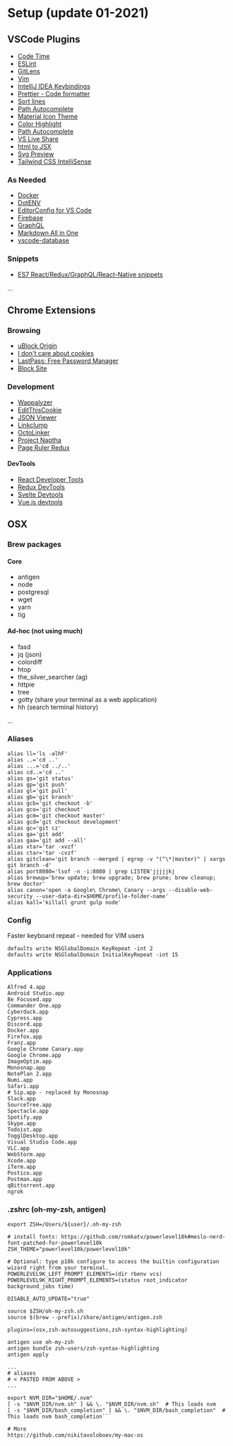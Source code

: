 # Setup (update 01-2021)
## VSCode Plugins
* [Code Time](https://marketplace.visualstudio.com/items?itemName=softwaredotcom.swdc-vscode)
* [ESLint](https://marketplace.visualstudio.com/items?itemName=dbaeumer.vscode-eslint)
* [GitLens](https://marketplace.visualstudio.com/items?itemName=eamodio.gitlens)
* [Vim](https://marketplace.visualstudio.com/items?itemName=vscodevim.vim)
* [IntelliJ IDEA Keybindings](https://marketplace.visualstudio.com/items?itemName=k--kato.intellij-idea-keybindings)
* [Prettier - Code formatter](https://marketplace.visualstudio.com/items?itemName=esbenp.prettier-vscode)
* [Sort lines](https://marketplace.visualstudio.com/items?itemName=Tyriar.sort-lines)
* [Path Autocomplete](https://marketplace.visualstudio.com/items?itemName=ionutvmi.path-autocomplete)
* [Material Icon Theme](https://marketplace.visualstudio.com/items?itemName=PKief.material-icon-theme)
* [Color Highlight](https://marketplace.visualstudio.com/items?itemName=naumovs.color-highlight)
* [Path Autocomplete](https://marketplace.visualstudio.com/items?itemName=ionutvmi.path-autocomplete)
* [VS Live Share](https://marketplace.visualstudio.com/items?itemName=MS-vsliveshare.vsliveshare)
* [html to JSX](https://marketplace.visualstudio.com/items?itemName=riazxrazor.html-to-jsx)
* [Svg Preview](https://marketplace.visualstudio.com/items?itemName=SimonSiefke.svg-preview)
* [Tailwind CSS IntelliSense](https://marketplace.visualstudio.com/items?itemName=bradlc.vscode-tailwindcss)

### As Needed
* [Docker](https://marketplace.visualstudio.com/items?itemName=ms-azuretools.vscode-docker)
* [DotENV](https://marketplace.visualstudio.com/items?itemName=mikestead.dotenv)
* [EditorConfig for VS Code](https://marketplace.visualstudio.com/items?itemName=EditorConfig.EditorConfig)
* [Firebase](https://marketplace.visualstudio.com/items?itemName=toba.vsfire)
* [GraphQL](https://marketplace.visualstudio.com/items?itemName=GraphQL.vscode-graphql)
* [Markdown All in One](https://marketplace.visualstudio.com/items?itemName=yzhang.markdown-all-in-one)
* [vscode-database](https://marketplace.visualstudio.com/items?itemName=bajdzis.vscode-database)


### Snippets
* [ES7 React/Redux/GraphQL/React-Native snippets](https://marketplace.visualstudio.com/items?itemName=dsznajder.es7-react-js-snippets)


...

## Chrome Extensions
### Browsing
* [uBlock Origin](https://chrome.google.com/webstore/detail/ublock-origin/cjpalhdlnbpafiamejdnhcphjbkeiagm/related?hl=en)
* [I don't care about cookies](https://chrome.google.com/webstore/detail/i-dont-care-about-cookies/fihnjjcciajhdojfnbdddfaoknhalnja?hl=en)
* [LastPass: Free Password Manager](https://chrome.google.com/webstore/detail/lastpass-free-password-ma/hdokiejnpimakedhajhdlcegeplioahd)
* [Block Site](https://chrome.google.com/webstore/detail/block-site-website-blocke/eiimnmioipafcokbfikbljfdeojpcgbh?hl=en)

### Development
* [Wappalyzer](https://chrome.google.com/webstore/detail/wappalyzer/gppongmhjkpfnbhagpmjfkannfbllamg?hl=en)
* [EditThisCookie](https://chrome.google.com/webstore/detail/editthiscookie/fngmhnnpilhplaeedifhccceomclgfbg?hl=en)
* [JSON Viewer](https://chrome.google.com/webstore/detail/json-viewer/gbmdgpbipfallnflgajpaliibnhdgobh)
* [Linkclump](https://chrome.google.com/webstore/detail/linkclump/lfpjkncokllnfokkgpkobnkbkmelfefj?hl=en)
* [OctoLinker](https://chrome.google.com/webstore/detail/octolinker/jlmafbaeoofdegohdhinkhilhclaklkp)
* [Project Naptha](https://chrome.google.com/webstore/detail/project-naptha/molncoemjfmpgdkbdlbjmhlcgniigdnf)
* [Page Ruler Redux](https://chrome.google.com/webstore/detail/page-ruler-redux/giejhjebcalaheckengmchjekofhhmal?hl=en)

#### DevTools
* [React Developer Tools](https://chrome.google.com/webstore/detail/react-developer-tools/fmkadmapgofadopljbjfkapdkoienihi?hl=en)
* [Redux DevTools](https://chrome.google.com/webstore/detail/redux-devtools/lmhkpmbekcpmknklioeibfkpmmfibljd?hl=en)
* [Svelte Devtools](https://chrome.google.com/webstore/detail/svelte-devtools/ckolcbmkjpjmangdbmnkpjigpkddpogn)
* [Vue.js devtools](https://chrome.google.com/webstore/detail/vuejs-devtools/nhdogjmejiglipccpnnnanhbledajbpd?hl=en)

## OSX
### Brew packages
#### Core
* antigen
* node
* postgresql
* wget
* yarn
* tig

#### Ad-hoc (not using much)
* fasd
* jq (json)
* colordiff
* htop
* the_silver_searcher (ag)
* httpie
* tree
* gotty (share your terminal as a web application)
* hh (search terminal history)

...

### Aliases
```
alias ll='ls -alhF'
alias ..='cd ..'
alias ...='cd ../..'
alias cd..='cd ..'
alias gs='git status'
alias gp='git push'
alias gl='git pull'
alias gb='git branch'
alias gcb='git checkout -b'
alias gco='git checkout'
alias gcm='git checkout master'
alias gcd='git checkout development'
alias gc='git cz'
alias ga='git add'
alias gaa='git add --all'
alias xtar='tar -xvzf'
alias ctar='tar -cvzf'
alias gitclean='git branch --merged | egrep -v "(^\*|master)" | xargs git branch -d'
alias port8080='lsof -n -i:8080 | grep LISTEN'jjjjjkj
alias brewup='brew update; brew upgrade; brew prune; brew cleanup; brew doctor'
alias canon='open -a Google\ Chrome\ Canary --args --disable-web-security --user-data-dir=$HOME/profile-folder-name'
alias kall='killall grunt gulp node'
```

### Config
Faster keyboard repeat - needed for VIM users

```
defaults write NSGlobalDomain KeyRepeat -int 2
defaults write NSGlobalDomain InitialKeyRepeat -int 15
```

### Applications
```
Alfred 4.app
Android Studio.app
Be Focused.app
Commander One.app
Cyberduck.app
Cypress.app
Discord.app
Docker.app
Firefox.app
Franz.app
Google Chrome Canary.app
Google Chrome.app
ImageOptim.app
Monosnap.app
NotePlan 2.app
Numi.app
Safari.app
# Sip.app - replaced by Monosnap
Slack.app
SourceTree.app
Spectacle.app
Spotify.app
Skype.app
Todoist.app
TogglDesktop.app
Visual Studio Code.app
VLC.app
WebStorm.app
Xcode.app
iTerm.app
Postico.app
Postman.app
qBittorrent.app
ngrok
```

### .zshrc (oh-my-zsh, antigen)
```
export ZSH=/Users/${user}/.oh-my-zsh

# install fonts: https://github.com/romkatv/powerlevel10k#meslo-nerd-font-patched-for-powerlevel10k
ZSH_THEME="powerlevel10k/powerlevel10k"

# Optional: type p10k configure to access the builtin configuration wizard right from your terminal.
POWERLEVEL9K_LEFT_PROMPT_ELEMENTS=(dir rbenv vcs)
POWERLEVEL9K_RIGHT_PROMPT_ELEMENTS=(status root_indicator background_jobs time)

DISABLE_AUTO_UPDATE="true"

source $ZSH/oh-my-zsh.sh
source $(brew --prefix)/share/antigen/antigen.zsh

plugins=(osx,zsh-autosuggestions,zsh-syntax-highlighting)

antigen use oh-my-zsh
antigen bundle zsh-users/zsh-syntax-highlighting
antigen apply

...
# aliases
# < PASTED FROM ABOVE >
...

export NVM_DIR="$HOME/.nvm"
[ -s "$NVM_DIR/nvm.sh" ] && \. "$NVM_DIR/nvm.sh"  # This loads nvm
[ -s "$NVM_DIR/bash_completion" ] && \. "$NVM_DIR/bash_completion"  # This loads nvm bash_completion```

# More
https://github.com/nikitavoloboev/my-mac-os
